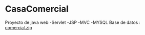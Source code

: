 ﻿# CasaComercial
Proyecto de java web
-Servlet
-JSP
-MVC
-MYSQL
Base de datos : [comercial.zip](https://github.com/GabrielMunguia/CasaComercial/files/7616783/comercial.zip)
